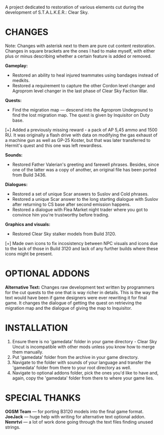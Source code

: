 A project dedicated to restoration of various elements cut during the development of S.T.A.L.K.E.R.: Clear Sky.

CHANGES
=======
Note: Changes with asterisk next to them are pure cut content restoration. Changes in square brackets are the ones I had to make myself, with either plus or minus describing whether a certain feature is added or removed.

**Gameplay:**
* Restored an ability to heal injured teammates using bandages instead of medkits.
* Restored a requirement to capture the other Cordon level changer and Agroprom level changer in the last phase of Clear Sky Faction War.

**Quests:**
* Find the migration map — descend into the Agroprom Undeground to find the lost migration map. The quest is given by Inquisitor on Duty base.

[+] Added a previously missing reward - a pack of AP 5,45 ammo and 1500 RU. It was originally a flash drive with data on modifying the gas exhaust of a machine gun as well as GP-25 Koster, but that was later transferred to Hermit's quest and this one was left rewardless.

**Sounds:**
* Restored Father Valerian's greeting and farewell phrases. Besides, since one of the latter was a copy of another, an original file has been ported from Build 3436.

**Dialogues:**
* Restored a set of unique Scar answers to Suslov and Cold phrases.
* Restored a unique Scar answer to the long starting dialogue with Suslov after returning to CS base after second emission happens.
* Restored a dialogue with Flea Market night trader where you got to convince him you're trustworthy before trading.

**Graphics and visuals:**
* Restored Clear Sky stalker models from Build 3120.

[+] Made own icons to fix incosistency between NPC visuals and icons due to the lack of those in Build 3120 and lack of any further builds where these icons might be present.

OPTIONAL ADDONS
=======
**Alternative Text:**
Changes raw development text written by programmers for the cut quests to the one that is way richer in details. This is the way the text would have been if game designers were ever rewriting it for final game.
It changes the dialogue of getting the quest on retrieving the migration map and the dialogue of giving the map to Inquisitor.

INSTALLATION
=======
1. Ensure there is no 'gamedata' folder in your game directory - Clear Sky Uncut is incompatible with other mods unless you know how to merge them manually.
2. Put 'gamedata' folder from the archive in your game directory.
3. Navigate to the folder with sounds of your language and transfer the 'gamedata' folder from there to your root directory as well.
4. Navigate to optional addons folder, pick the ones you'd like to have and, again, copy the 'gamedata' folder from there to where your game lies.

SPECIAL THANKS
=======
**OGSM Team** — for porting B3120 models into the final game format.
**JoeJack** — huge help with writing for alternative text optional addon.
**Nemrtvi** — a lot of work done going through the text files finding unused strings.